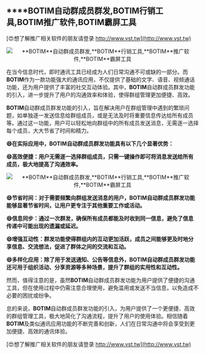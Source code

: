 ## ****BOTIM**自动群成员群发,**BOTIM**行销工具,**BOTIM**推广软件,**BOTIM**霸屏工具**

[😍想了解推广相关软件的朋友请登录 http://www.vst.tw](http://www.vst.tw)

 <center><img src="https://vst.tw/MP4/tuiguang/png/5.png" alt="**BOTIM**自动群成员群发,**BOTIM**行销工具,**BOTIM**推广软件,**BOTIM**霸屏工具"></center>

在当今信息时代，即时通讯工具已经成为人们日常沟通不可或缺的一部分。而**BOTIM**作为一款功能强大的通讯应用，不仅提供了基础的文字、语音、视频通话功能，还为用户提供了丰富的社交互动体验。其中，**BOTIM**自动群成员群发功能的引入，进一步提升了用户的沟通效率和体验，使得群组管理更加便捷、高效。

**BOTIM**自动群成员群发功能的引入，旨在解决用户在群组管理中遇到的繁琐问题，如单独逐一发送信息给群组成员，或是无法及时将重要信息传达给所有成员等。通过这一功能，用户可以轻松地向群组中的所有成员发送消息，无需逐一选择每个成员，大大节省了时间和精力。

**😄在实际应用中，**BOTIM**自动群成员群发功能具有以下几个显著优势：**

**😄高效便捷：用户无需逐一选择群组成员，只需一键操作即可将消息发送给所有成员，极大地提高了沟通效率。**

 <center><img src="https://vst.tw/MP4/tuiguang/png/4.png" alt="**BOTIM**自动群成员群发,**BOTIM**行销工具,**BOTIM**推广软件,**BOTIM**霸屏工具"></center>

**😄节省时间：对于需要频繁向群组发送消息的用户，**BOTIM**自动群成员群发功能能够显著节省时间，让用户更专注于其他重要工作或活动。**

**😄信息同步：通过一次群发，确保所有成员都能及时收到同一信息，避免了信息传递中可能出现的遗漏或延迟。**

**😄增强互动性：群发功能使得群组内的互动更加活跃，成员之间能够更及时地分享信息、交流想法，促进了群体之间的交流和互动。**

**😄多样化应用：除了用于发送通知、公告等信息外，**BOTIM**自动群成员群发功能还可用于组织活动、分享资源等多种场景，提升了群组的实用性和互动性。**

然而，值得注意的是，虽然**BOTIM**自动群成员群发功能为用户提供了便捷的沟通工具，但在使用过程中仍需注意合理使用，避免滥用或发送不当信息，以免造成不必要的困扰或纷争。

总的来说，**BOTIM**自动群成员群发功能的引入，为用户提供了一个更便捷、高效的群组管理工具，极大地简化了沟通流程，提升了用户的使用体验。相信随着**BOTIM**及类似通讯应用功能的不断完善和创新，人们在日常沟通中将会享受到更加便捷、高效的通讯体验。

[😍想了解推广相关软件的朋友请登录 http://www.vst.tw](http://www.vst.tw)



